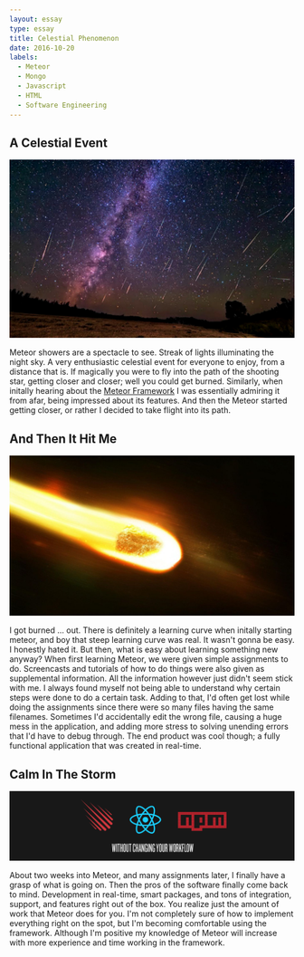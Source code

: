 ```yaml
---
layout: essay
type: essay
title: Celestial Phenomenon
date: 2016-10-20
labels:
  - Meteor
  - Mongo
  - Javascript
  - HTML
  - Software Engineering
---
```


## A Celestial Event

<img class="ui medium left floated rounded image" src="../images/meteorshower.jpg">

Meteor showers are a spectacle to see. Streak of lights illuminating the night sky. A very enthusiastic celestial event for everyone to enjoy, from a distance that is. If magically you were to fly into the path of the shooting star, getting closer and closer; well you could get burned. Similarly, when initally hearing about the <a href="https://www.meteor.com/">Meteor Framework</a> I was essentially admiring it from afar, being impressed about its features. And then the Meteor started getting closer, or rather I decided to take flight into its path. 

## And Then It Hit Me

<img class="ui medium right floated rounded image" src="../images/meteorfire.jpg">

I got burned ... out. There is definitely a learning curve when initally starting meteor, and boy that steep learning curve was real. It wasn't gonna be easy. I honestly hated it. But then, what is easy about learning something new anyway? When first learning Meteor, we were given simple assignments to do. Screencasts and tutorials of how to do things were also given as supplemental information. All the information however just didn't seem stick with me. I always found myself not being able to understand why certain steps were done to do a certain task. Adding to that, I'd often get lost while doing the assignments since there were so many files having the same filenames. Sometimes I'd accidentally edit the wrong file, causing a huge mess in the application, and adding more stress to solving unending errors that I'd have to debug through. The end product was cool though; a fully functional application that was created in real-time.

## Calm In The Storm

<img class="ui rounded image" src="../images/meteorisgood.png">

About two weeks into Meteor, and many assignments later, I finally have a grasp of what is going on. Then the pros of the software finally come back to mind. Development in real-time, smart packages, and tons of integration, support, and features right out of the box. You realize just the amount of work that Meteor does for you. I'm not completely sure of how to implement everything right on the spot, but I'm becoming comfortable using the framework. Although I'm positive my knowledge of Meteor will increase with more experience and time working in the framework.

